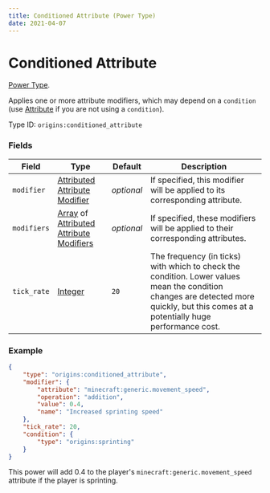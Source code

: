 ```yaml
---
title: Conditioned Attribute (Power Type)
date: 2021-04-07
---
```

# Conditioned Attribute

[Power Type](../power_types.md).

Applies one or more attribute modifiers, which may depend on a `condition` (use [Attribute](../power_types/attribute.md) if you are not using a `condition`).

Type ID: `origins:conditioned_attribute`

### Fields

Field  | Type | Default | Description
-------|------|---------|-------------
`modifier` | [Attributed Attribute Modifier](../data_types/attributed_attribute_modifier.md) | _optional_ | If specified, this modifier will be applied to its corresponding attribute.
`modifiers` | [Array](../data_types/array.md) of [Attributed Attribute Modifiers](../data_types/attributed_attribute_modifier.md) | _optional_ | If specified, these modifiers will be applied to their corresponding attributes.
`tick_rate` | [Integer](../data_types/integer.md) | `20` | The frequency (in ticks) with which to check the condition. Lower values mean the condition changes are detected more quickly, but this comes at a potentially huge performance cost.


### Example
```json
{
    "type": "origins:conditioned_attribute",
    "modifier": {
        "attribute": "minecraft:generic.movement_speed",
        "operation": "addition",
        "value": 0.4,
        "name": "Increased sprinting speed"
    },
    "tick_rate": 20,
    "condition": {
        "type": "origins:sprinting"
    }
}
```
This power will add 0.4 to the player's `minecraft:generic.movement_speed` attribute if the player is sprinting.